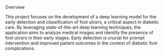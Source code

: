 Overview

This project focuses on the development of a deep learning model for the early detection and classification of foot ulcers, a critical aspect in diabetic care. By leveraging state-of-the-art deep learning techniques, the application aims to analyze medical images and identify the presence of foot ulcers in their early stages. Early detection is crucial for prompt intervention and improved patient outcomes in the context of diabetic foot complications.
